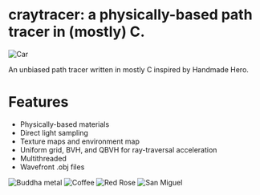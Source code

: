 # craytracer: a physically-based path tracer in (mostly) C.
![Car](https://i.imgur.com/3TtRSRT.png)

An unbiased path tracer written in mostly C inspired by Handmade Hero.

# Features
- Physically-based materials
- Direct light sampling
- Texture maps and environment map
- Uniform grid, BVH, and QBVH for ray-traversal acceleration
- Multithreaded
- Wavefront .obj files

![Buddha metal](https://i.imgur.com/qzeBEz7.jpg)
![Coffee](https://i.imgur.com/jaZ2CH1.jpg)
![Red Rose](https://i.imgur.com/0vRFDyW.png)
![San Miguel](https://i.imgur.com/YBOplxA.jpg)

